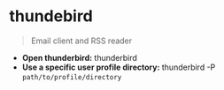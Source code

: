 # thundebird
> Email client and RSS reader
- **Open thunderbird:**
thunderbird
- **Use a specific user profile directory:**
thunderbird -P `path/to/profile/directory`
